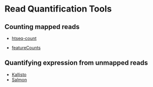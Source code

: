 # Read Quantification Tools

## Counting mapped reads
- [htseq-count](https://htseq.readthedocs.io/en/release_0.9.1/count.html)

- [featureCounts](http://bioinf.wehi.edu.au/featureCounts)

## Quantifying expression from unmapped reads
- [Kallisto](https://pachterlab.github.io/kallisto)
- [Salmon](https://combine-lab.github.io/salmon)
